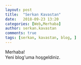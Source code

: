 ```yaml
---
layout: post
title:  "Serkan Kavastan"
date:   2018-09-23 13:20
categories: [Web,Merhaba]
author: serkan.kavastan
comments: true
tags: [serkan, kavastan, blog, ]
---
```

Merhaba!<br/>
Yeni blog'uma hoşgeldiniz.

